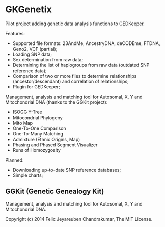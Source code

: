 # GKGenetix

Pilot project adding genetic data analysis functions to GEDKeeper.

Features:
- Supported file formats: 23AndMe, AncestryDNA, deCODEme, FTDNA, Geno2, VCF (partial);
- Loading SNP data;
- Sex determination from raw data;
- Determining the list of haplogroups from raw data (outdated SNP reference data);
- Comparison of two or more files to determine relationships (ancestor/descendant) and correlation of relationships;
- Plugin for GEDKeeper;

Management, analysis and matching tool for Autosomal, X, Y and Mitochondrial DNA (thanks to the GGKit project):
- ISOGG Y-Tree
- Mitocondrial Phylogeny
- Mito Map
- One-To-One Comparison
- One-To-Many Matching
- Admixture (Ethnic Origins, Map)
- Phasing and Phased Segment Visualizer
- Runs of Homozygosity

Planned:
- Downloading up-to-date SNP reference databases;
- Simple charts;

## GGKit (Genetic Genealogy Kit)

Management, analysis and matching tool for Autosomal, X, Y and Mitochondrial DNA.

Copyright (c) 2014 Felix Jeyareuben Chandrakumar, The MIT License.
